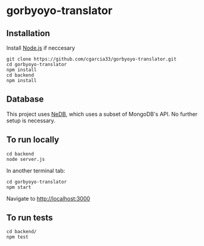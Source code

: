 # gorbyoyo-translator

## Installation
Install [Node.js](https://nodejs.org/en/) if neccesary
```
git clone https://github.com/cgarcia33/gorbyoyo-translator.git
cd gorbyoyo-translator
npm install
cd backend
npm install
```

## Database
This project uses [NeDB](https://github.com/louischatriot/nedb), which uses a subset of MongoDB's API. No further setup is necessary.

## To run locally
```
cd backend
node server.js
```
In another terminal tab:
```
cd gorbyoyo-translator
npm start
```
Navigate to [http://localhost:3000](http://localhost:3000)

## To run tests
```
cd backend/
npm test
```